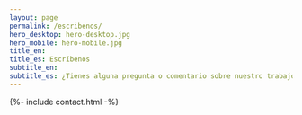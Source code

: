 ```yaml
---
layout: page
permalink: /escribenos/
hero_desktop: hero-desktop.jpg
hero_mobile: hero-mobile.jpg
title_en:
title_es: Escríbenos
subtitle_en:
subtitle_es: ¿Tienes alguna pregunta o comentario sobre nuestro trabajo? ¿Crees que podríamos colaborar en algún proyecto? Déjanos tus datos y nos contactaremos contigo a la brevedad.
---
```


{%- include contact.html -%}
